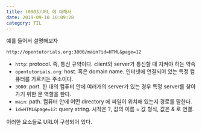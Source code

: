 ```yaml
---
title: (0903)URL 에 대해서
date: 2019-09-10 10:09:28
category: TIL
---
```


예를 들어서 설명해보자

`http://opentutorials.org:3000/main?id=HTML&page=12`

- `http`: protocol. 즉, 통신 규약이다. client와 server가 통신할 때 지켜야 하는 약속
- `opentutorials.org`: host. 혹은 domain name. 인터넷에 연결되어 있는 특정 컴퓨터를 가르키는 주소이다.
- `3000`: port. 한 대의 컴퓨터 안에 여러개의 server가 있는 경우 특정 server를 찾아가기 위한 문 역할을 한다.
- `main`: path. 컴퓨터 안에 어떤 directory 에 파일이 위치해 있는지 경로를 말한다.
- `id=HTML&page=12`: query string. 시작은 ?, 값의 이름 = 값 형식, 값은 & 로 연결.

이러한 요소들로 URL이 구성되어 있다.

